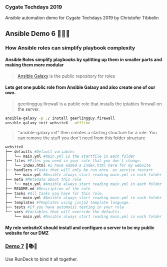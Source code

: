 ### Cygate Techdays 2019
Ansible automation demo for Cygate Techdays 2019 by Christofer Tibbelin

## Ansible Demo 6 :blue_book::green_book::orange_book:

### How Ansible roles can simplify playbook complexity

#### Ansible Roles simplify playbooks by splitting up them in smaller parts and making them more modular
> [Ansible Galaxy](https://galaxy.ansible.com) is the public repository for roles

#### Lets get one public role from Ansible Galaxy and also create one of our own.
> geerlingguy.firewall is a public role that installs the iptables firewall on the server.
```sh
ansible-galaxy -p ./ install geerlingguy.firewall
ansible-galaxy init websiteX --offline
```

> "ansible-galaxy init" then creates a starting structure for a role.
> You can remove the stuff you don't need from this folder structure
```bash
websiteX
├── defaults #Default variables
│   └── main.yml #main.yml is the startfile in each folder
├── files #Files you need in your role that you don`t change.
│   └── index.html #I have added a index.html here for my website
├── handlers #Tasks that will only be run once. ex service restart
│   └── main.yml #Ansible always start reading main.yml in each folder
├── meta #Metadata about this role
│   └── main.yml #Ansible always start reading main.yml in each folder
├── README.md #Description of the role
├── tasks #All tasks you have for this role.
│   └── main.yml #Ansible always start reading main.yml in each folder
├── templates #Templates using jinja2 template language.
├── tests #If you have automatic testing in your role
└── vars #Variables that will override the defaults.
    └── main.yml #Ansible always start reading main.yml in each folder
```
#### My role websiteX should install and configure a server to be my public website for our DMZ

### [Demo 7](demo7/) :runner::books::grin:
Use RunDeck to bind it all together.
